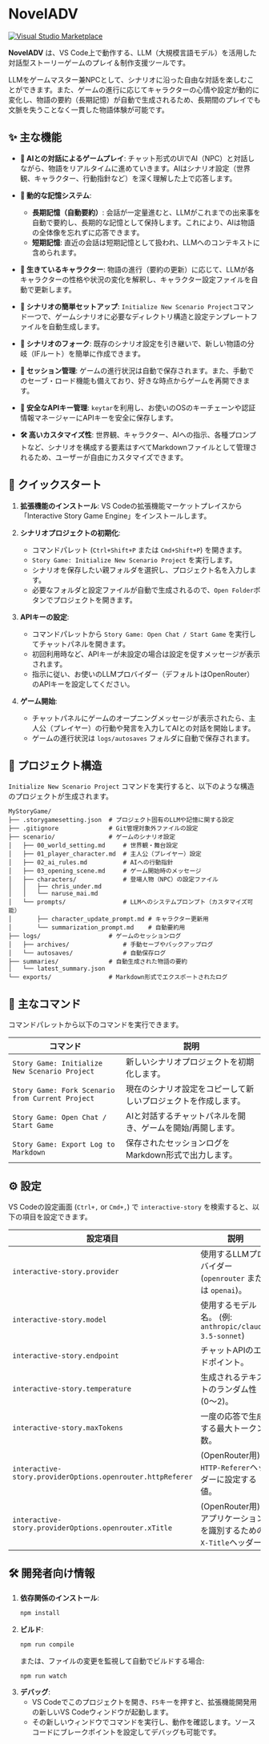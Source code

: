 # NovelADV

[![Visual Studio Marketplace](https://img.shields.io/badge/VS%20Code-Extension-blue.svg)](https://marketplace.visualstudio.com/VSCode)

**NovelADV** は、VS Code上で動作する、LLM（大規模言語モデル）を活用した対話型ストーリーゲームのプレイ＆制作支援ツールです。

LLMをゲームマスター兼NPCとして、シナリオに沿った自由な対話を楽しむことができます。また、ゲームの進行に応じてキャラクターの心情や設定が動的に変化し、物語の要約（長期記憶）が自動で生成されるため、長期間のプレイでも文脈を失うことなく一貫した物語体験が可能です。

## ✨ 主な機能

*   **💬 AIとの対話によるゲームプレイ**:
    チャット形式のUIでAI（NPC）と対話しながら、物語をリアルタイムに進めていきます。AIはシナリオ設定（世界観、キャラクター、行動指針など）を深く理解した上で応答します。

*   **🧠 動的な記憶システム**:
    *   **長期記憶（自動要約）**: 会話が一定量進むと、LLMがこれまでの出来事を自動で要約し、長期的な記憶として保持します。これにより、AIは物語の全体像を忘れずに応答できます。
    *   **短期記憶**: 直近の会話は短期記憶として扱われ、LLMへのコンテキストに含められます。

*   **👤 生きているキャラクター**:
    物語の進行（要約の更新）に応じて、LLMが各キャラクターの性格や状況の変化を解釈し、キャラクター設定ファイルを自動で更新します。

*   **🚀 シナリオの簡単セットアップ**:
    `Initialize New Scenario Project`コマンド一つで、ゲームシナリオに必要なディレクトリ構造と設定テンプレートファイルを自動生成します。

*   **🍴 シナリオのフォーク**:
    既存のシナリオ設定を引き継いで、新しい物語の分岐（IFルート）を簡単に作成できます。

*   **💾 セッション管理**:
    ゲームの進行状況は自動で保存されます。また、手動でのセーブ・ロード機能も備えており、好きな時点からゲームを再開できます。

*   **🔐 安全なAPIキー管理**:
    `keytar`を利用し、お使いのOSのキーチェーンや認証情報マネージャーにAPIキーを安全に保存します。

*   **🛠️ 高いカスタマイズ性**:
    世界観、キャラクター、AIへの指示、各種プロンプトなど、シナリオを構成する要素はすべてMarkdownファイルとして管理されるため、ユーザーが自由にカスタマイズできます。

## 🚀 クイックスタート

1.  **拡張機能のインストール**:
    VS Codeの拡張機能マーケットプレイスから「Interactive Story Game Engine」をインストールします。

2.  **シナリオプロジェクトの初期化**:
    *   コマンドパレット (`Ctrl+Shift+P` または `Cmd+Shift+P`) を開きます。
    *   `Story Game: Initialize New Scenario Project` を実行します。
    *   シナリオを保存したい親フォルダを選択し、プロジェクト名を入力します。
    *   必要なフォルダと設定ファイルが自動で生成されるので、`Open Folder`ボタンでプロジェクトを開きます。

3.  **APIキーの設定**:
    *   コマンドパレットから `Story Game: Open Chat / Start Game` を実行してチャットパネルを開きます。
    *   初回利用時など、APIキーが未設定の場合は設定を促すメッセージが表示されます。
    *   指示に従い、お使いのLLMプロバイダー（デフォルトはOpenRouter）のAPIキーを設定してください。

4.  **ゲーム開始**:
    *   チャットパネルにゲームのオープニングメッセージが表示されたら、主人公（プレイヤー）の行動や発言を入力してAIとの対話を開始します。
    *   ゲームの進行状況は `logs/autosaves` フォルダに自動で保存されます。

## 📁 プロジェクト構造

`Initialize New Scenario Project` コマンドを実行すると、以下のような構造のプロジェクトが生成されます。

```
MyStoryGame/
├── .storygamesetting.json  # プロジェクト固有のLLMや記憶に関する設定
├── .gitignore              # Git管理対象外ファイルの設定
├── scenario/               # ゲームのシナリオ設定
│   ├── 00_world_setting.md     # 世界観・舞台設定
│   ├── 01_player_character.md  # 主人公（プレイヤー）設定
│   ├── 02_ai_rules.md          # AIへの行動指針
│   ├── 03_opening_scene.md     # ゲーム開始時のメッセージ
│   ├── characters/             # 登場人物（NPC）の設定ファイル
│   │   ├── chris_under.md
│   │   └── naruse_mai.md
│   └── prompts/                # LLMへのシステムプロンプト（カスタマイズ可能）
│       ├── character_update_prompt.md # キャラクター更新用
│       └── summarization_prompt.md    # 自動要約用
├── logs/                   # ゲームのセッションログ
│   ├── archives/               # 手動セーブやバックアップログ
│   └── autosaves/              # 自動保存ログ
├── summaries/              # 自動生成された物語の要約
│   └── latest_summary.json
└── exports/                # Markdown形式でエクスポートされたログ
```

## 📝 主なコマンド

コマンドパレットから以下のコマンドを実行できます。

| コマンド                                           | 説明                                                   |
| -------------------------------------------------- | ------------------------------------------------------ |
| `Story Game: Initialize New Scenario Project`      | 新しいシナリオプロジェクトを初期化します。             |
| `Story Game: Fork Scenario from Current Project`   | 現在のシナリオ設定をコピーして新しいプロジェクトを作成します。 |
| `Story Game: Open Chat / Start Game`               | AIと対話するチャットパネルを開き、ゲームを開始/再開します。 |
| `Story Game: Export Log to Markdown`               | 保存されたセッションログをMarkdown形式で出力します。     |

## ⚙️ 設定

VS Codeの設定画面 (`Ctrl+,` or `Cmd+,`) で `interactive-story` を検索すると、以下の項目を設定できます。

| 設定項目                                                 | 説明                                                                     | デフォルト値                                    |
| -------------------------------------------------------- | ------------------------------------------------------------------------ | ----------------------------------------------- |
| `interactive-story.provider`                             | 使用するLLMプロバイダー (`openrouter` または `openai`)。                     | `openrouter`                                    |
| `interactive-story.model`                                | 使用するモデル名。 (例: `anthropic/claude-3.5-sonnet`)                     | `anthropic/claude-3.5-sonnet`                   |
| `interactive-story.endpoint`                             | チャットAPIのエンドポイント。                                              | `https://openrouter.ai/api/v1/chat/completions` |
| `interactive-story.temperature`                          | 生成されるテキストのランダム性 (0〜2)。                                    | `0.8`                                           |
| `interactive-story.maxTokens`                            | 一度の応答で生成する最大トークン数。                                       | `3000`                                          |
| `interactive-story.providerOptions.openrouter.httpReferer` | (OpenRouter用) `HTTP-Referer`ヘッダーに設定する値。                       | `""`                                            |
| `interactive-story.providerOptions.openrouter.xTitle`    | (OpenRouter用) アプリケーションを識別するための`X-Title`ヘッダー。      | `Interactive Story Game for VS Code`            |

## 🛠️ 開発者向け情報

1.  **依存関係のインストール**:
    ```bash
    npm install
    ```
2.  **ビルド**:
    ```bash
    npm run compile
    ```
    または、ファイルの変更を監視して自動でビルドする場合:
    ```bash
    npm run watch
    ```
3.  **デバッグ**:
    *   VS Codeでこのプロジェクトを開き、`F5`キーを押すと、拡張機能開発用の新しいVS Codeウィンドウが起動します。
    *   その新しいウィンドウでコマンドを実行し、動作を確認します。ソースコードにブレークポイントを設定してデバッグも可能です。